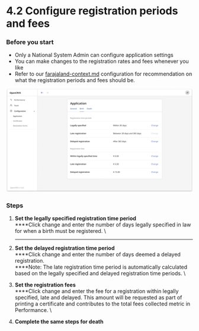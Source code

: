# 4.2 Configure registration periods and fees

### Before you start

* Only a National System Admin can configure application settings
* You can make changes to the registration rates and fees whenever you like
* Refer to our [farajaland-context.md](../../default-configuration/farajaland-context.md "mention") configuration for recommendation on what the registration periods and fees should be.&#x20;

![](<../../.gitbook/assets/app-config-birth (1).png>)

### Steps

1. **Set the legally specified registration time period**\
   ****Click change and enter the number of days legally specified in law for when a birth must be registered. \
   ****
2. **Set the delayed registration time period**\
   ****Click change and enter the number of days deemed a delayed registration. \
   ****Note: The late registration time period is automatically calculated based on the legally specified and delayed registration time periods. \

3. **Set the registration fees**\
   ****Click change and enter the fee for a registration within legally specified, late and delayed. This amount will be requested as part of printing a certificate and contributes to the total fees collected metric in Performance. \

4. **Complete the same steps for death**
